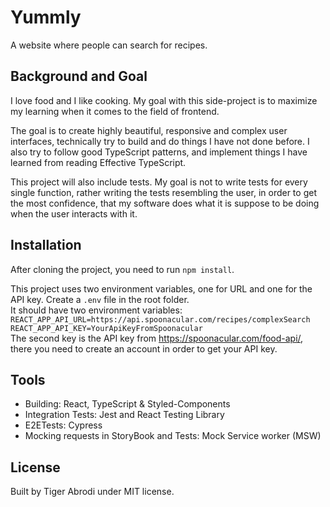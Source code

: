 # Yummly

A website where people can search for recipes.

## Background and Goal

I love food and I like cooking. My goal with this side-project is to maximize my learning when it comes to the field of frontend.

The goal is to create highly beautiful, responsive and complex user interfaces, technically try to build and do things I have not done before. I also try to follow good TypeScript patterns, and implement things I have learned from reading Effective TypeScript.

This project will also include tests. My goal is not to write tests for every single function, rather writing the tests resembling the user, in order to get the most confidence, that my software does what it is suppose to be doing when the user interacts with it.

## Installation

After cloning the project, you need to run `npm install`.

This project uses two environment variables, one for URL and one for the API key.
Create a `.env` file in the root folder.
<br>
It should have two environment variables:
<br>
`REACT_APP_API_URL=https://api.spoonacular.com/recipes/complexSearch`
<br>
`REACT_APP_API_KEY=YourApiKeyFromSpoonacular`
<br>
The second key is the API key from https://spoonacular.com/food-api/, there you need to create an account in order to get your API key.

## Tools

-   Building: React, TypeScript & Styled-Components
-   Integration Tests: Jest and React Testing Library
-   E2ETests: Cypress
-   Mocking requests in StoryBook and Tests: Mock Service worker (MSW)

## License

Built by Tiger Abrodi under MIT license.
